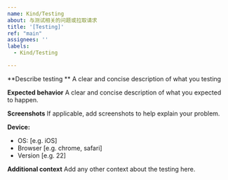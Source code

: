 ```yaml
---
name: Kind/Testing
about: 与测试相关的问题或拉取请求
title: '[Testing]'
ref: "main"
assignees: ''
labels:
  - Kind/Testing

---
```


**Describe testing **
A clear and concise description of what you testing

**Expected behavior**
A clear and concise description of what you expected to happen.

**Screenshots**
If applicable, add screenshots to help explain your problem.

**Device:**
 - OS: [e.g. iOS]
 - Browser [e.g. chrome, safari]
 - Version [e.g. 22]

**Additional context**
Add any other context about the testing here.